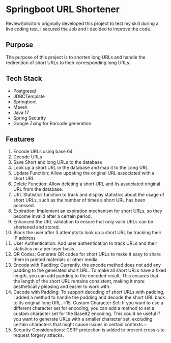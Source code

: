 # Springboot URL Shortener
ReviewSolicitors originally developed this project  to test my skill during a live coding test. I secured the Job and I decided to improve the code.

## Purpose
The purpose of this project is to shorten long URLs and handle the redirection of short URLs to their corresponding long URLs. 

## Tech Stack
- Postgresql
- JDBCTemplate
- Springboot
- Maven
- Java 17
- Spring Security
- Google Zxing for Barcode generation

## Features
1. Encode URLs using base 64
2. Decode URLs
3. Save Short and long URLs to the database
4. Look up a short URL in the database and map it to the Long URL
5. Update Function: Allow updating the original URL associated with a short URL.
6. Delete Function: Allow deleting a short URL and its associated original URL from the database.
7. URL Statistics function to track and display statistics about the usage of short URLs, such as the number of times a short URL has been accessed.
8. Expiration: Implement an expiration mechanism for short URLs, so they become invalid after a certain period.
9. Enhanced the URL validation to ensure that only valid URLs can be shortened and stored.
10. Block the user after 3 attempts to look up a short URL by tracking their IP address
11. User Authentication: Add user authentication to track URLs and their statistics on a per-user basis.
12. QR Codes: Generate QR codes for short URLs to make it easy to share them in printed materials or other media.
13. Encode with Padding: Currently, the encode method does not add any padding to the generated short URL. To make all short URLs have a fixed length, you can add padding to the encoded result. This ensures that the length of the short URL remains consistent, making it more aesthetically pleasing and easier to work with.
14. Decode with Padding: To support decoding of short URLs with padding, I added a method to handle the padding and decode the short URL back to its original long URL.
~15. Custom Character Set: If you want to use a different character set for encoding, you can add a method to set a custom character set for the Base62 encoding. This could be useful if you want to generate URLs with a smaller character set, excluding certain characters that might cause issues in certain contexts.~
16. Security Considerations: CSRF protection is added to prevent cross-site request forgery attacks.

